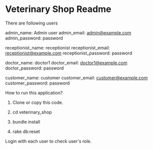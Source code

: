 Veterinary Shop Readme
================

There are following users

admin_name: Admin user
admin_email: admin@example.com
admin_password: password

receptionist_name: receptionist
receptionist_email: receptionist@example.com
receptionist_password: password

doctor_name: doctor1
doctor_email: doctor1@example.com
doctor_password: password

customer_name: customer
customer_email: customer@example.com
customer_password: password

How to run this application?

1) Clone or copy this code.

2) cd veterinary_shop

3) bundle install

4) rake db:reset

Login with each user to check user's role.



